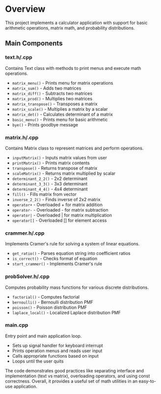 <h1>Overview</h1>
    <p>This project implements a calculator application with support for basic arithmetic operations, matrix math, and probability distributions.</p>

<h2>Main Components</h2>

<h3>text.h/.cpp</h3>
<p>Contains Text class with methods to print menus and execute math operations.</p>

 <ul>
        <li><code>matrix_menu()</code> - Prints menu for matrix operations</li>
        <li><code>matrix_sum()</code> - Adds two matrices</li>
        <li><code>matrix_diff()</code> - Subtracts two matrices</li>
        <li><code>matrix_prod()</code> - Multiplies two matrices</li>
        <li><code>matrix_transpose()</code> - Transposes a matrix</li>
        <li><code>matrix_scale()</code> - Multiplies a matrix by a scalar</li>
        <li><code>matrix_det()</code> - Calculates determinant of a matrix</li>
        <li><code>basic_menu()</code> - Prints menu for basic arithmetic</li>
        <li><code>bye()</code> - Prints goodbye message</li>
</ul>

<h3>matrix.h/.cpp</h3>
<p>Contains Matrix class to represent matrices and perform operations.</p>

<ul>
        <li><code>inputMatrix()</code> - Inputs matrix values from user</li>
        <li><code>printMatrix()</code> - Prints matrix contents</li>
        <li><code>transpose()</code> - Returns transpose of matrix</li>
        <li><code>scaleMatrix()</code> - Returns matrix multiplied by scalar</li>
        <li><code>determinant_2_2()</code> - 2x2 determinant</li>
        <li><code>determinant_3_3()</code> - 3x3 determinant</li>
        <li><code>determinant_4_4()</code> - 4x4 determinant</li>
        <li><code>fill()</code> - Fills matrix from vector</li>
        <li><code>inverse_2_2()</code> - Finds inverse of 2x2 matrix</li>
        <li><code>operator+</code> - Overloaded + for matrix addition</li>
        <li><code>operator-</code> - Overloaded - for matrix subtraction</li>
        <li><code>operator|</code> - Overloaded | for matrix multiplication</li>
        <li><code>operator[]</code> - Overloaded [] for element access</li>
</ul>

<h3>crammer.h/.cpp</h3>
<p>Implements Cramer's rule for solving a system of linear equations.</p>

<ul>
        <li><code>get_ratio()</code> - Parses equation string into coefficient ratios</li>
        <li><code>is_correct()</code> - Checks format of equation</li>
        <li><code>start_crammer()</code> - Implements Cramer's rule</li>
</ul>

<h3>probSolver.h/.cpp</h3>
<p>Computes probability mass functions for various discrete distributions.</p>

<ul>
        <li><code>factorial()</code> - Computes factorial</li>
        <li><code>bernoulli()</code> - Bernoulli distribution PMF</li>
        <li><code>poisson()</code> - Poisson distribution PMF</li>
        <li><code>laplace_local()</code> - Localized Laplace distribution PMF</li>
</ul>

<h3>main.cpp</h3>
<p>Entry point and main application loop.</p>

<ul>
        <li>Sets up signal handler for keyboard interrupt</li>
        <li>Prints operation menus and reads user input</li>
        <li>Calls appropriate functions based on input</li>
        <li>Loops until the user quits</li>
</ul>

<p>The code demonstrates good practices like separating interface and implementation (text vs matrix), overloading operators, and using const correctness. Overall, it provides a useful set of math utilities in an easy-to-use application.</p>
